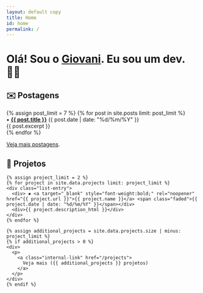 ```yaml
---
layout: default copy
title: Home
id: home
permalink: /
---
```


<div>
  <div>
    <h1 class="typing-animation line">
      Olá! Sou o <a class="internal-link" href="/about">Giovani</a>. Eu sou um dev. 👨‍💻
    </h1>
  </div>

<div>
  <div class="grid-element">
    <h2>✉️ Postagens</h2>
    {% assign post_limit = 7 %}
    {% for post in site.posts limit: post_limit %}
    <div class="list-entry">
      <div> ▪️ <a class="internal-link" style="font-weight:bold;" href="{{ post.url }}">{{ post.title }}</a> <span class="faded">{{ post.date | date: "%d/%m/%Y" }}</span></div>
      <div>{{ post.excerpt }}</div>
    </div>
    {% endfor %}
    <p>
      <a class="internal-link" href="/blog">Veja mais postagens</a>.
    </p>
  </div>

  <div class="grid-element">
    <h2>🚧 Projetos</h2>

    {% assign project_limit = 2 %}
    {% for project in site.data.projects limit: project_limit %}
    <div class="list-entry">
      <div> ▪️ <a target="_blank" style="font-weight:bold;" rel="noopener" href="{{ project.url }}">{{ project.name }}</a> <span class="faded">{{ project.date | date: "%d/%m/%Y" }}</span></div>
      <div>{{ project.description_html }}</div>
    </div>
    {% endfor %}

    {% assign additional_projects = site.data.projects.size | minus: project_limit %}
    {% if additional_projects > 0 %}
    <div>
      <p>
        <a class="internal-link" href="/projects">
          Veja mais ({{ additional_projects }} projetos)
        </a>
      </p>
    </div>
    {% endif %}
  </div>
</div>
